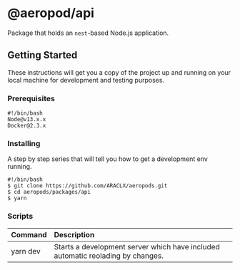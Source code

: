 # @aeropod/api

Package that holds an `nest`-based Node.js application.

## Getting Started

These instructions will get you a copy of the project up and running on your
local machine for development and testing purposes.

### Prerequisites

```
#!/bin/bash
Node@v13.x.x
Docker@2.3.x
```

### Installing

A step by step series that will tell you how to get a development env running.

```
#!/bin/bash
$ git clone https://github.com/ARACLX/aeropods.git
$ cd aeropods/packages/api
$ yarn
```

### Scripts

| Command  | Description                                                                     |
| :------- | :------------------------------------------------------------------------------ |
| yarn dev | Starts a development server which have included automatic reolading by changes. |
